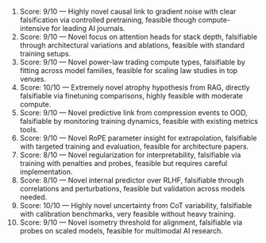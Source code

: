 1) Score: 9/10 — Highly novel causal link to gradient noise with clear falsification via controlled pretraining, feasible though compute-intensive for leading AI journals.
2) Score: 9/10 — Novel focus on attention heads for stack depth, falsifiable through architectural variations and ablations, feasible with standard training setups.
3) Score: 9/10 — Novel power-law trading compute types, falsifiable by fitting across model families, feasible for scaling law studies in top venues.
4) Score: 10/10 — Extremely novel atrophy hypothesis from RAG, directly falsifiable via finetuning comparisons, highly feasible with moderate compute.
5) Score: 9/10 — Novel predictive link from compression events to OOD, falsifiable by monitoring training dynamics, feasible with existing metrics tools.
6) Score: 9/10 — Novel RoPE parameter insight for extrapolation, falsifiable with targeted training and evaluation, feasible for architecture papers.
7) Score: 8/10 — Novel regularization for interpretability, falsifiable via training with penalties and probes, feasible but requires careful implementation.
8) Score: 8/10 — Novel internal predictor over RLHF, falsifiable through correlations and perturbations, feasible but validation across models needed.
9) Score: 10/10 — Highly novel uncertainty from CoT variability, falsifiable with calibration benchmarks, very feasible without heavy training.
10) Score: 9/10 — Novel isometry threshold for alignment, falsifiable via probes on scaled models, feasible for multimodal AI research.
